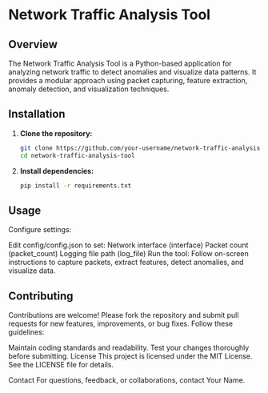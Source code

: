 # Network Traffic Analysis Tool

## Overview
The Network Traffic Analysis Tool is a Python-based application for analyzing network traffic to detect anomalies and visualize data patterns. It provides a modular approach using packet capturing, feature extraction, anomaly detection, and visualization techniques.

## Installation
1. **Clone the repository:**
   ```bash
   git clone https://github.com/your-username/network-traffic-analysis-tool.git
   cd network-traffic-analysis-tool
2. **Install dependencies:**
    ```bash
    pip install -r requirements.txt

## Usage
Configure settings:

Edit config/config.json to set:
Network interface (interface)
Packet count (packet_count)
Logging file path (log_file)
Run the tool:
Follow on-screen instructions to capture packets, extract features, detect anomalies, and visualize data.

## Contributing
Contributions are welcome! Please fork the repository and submit pull requests for new features, improvements, or bug fixes. Follow these guidelines:

Maintain coding standards and readability.
Test your changes thoroughly before submitting.
License
This project is licensed under the MIT License. See the LICENSE file for details.

Contact
For questions, feedback, or collaborations, contact Your Name.